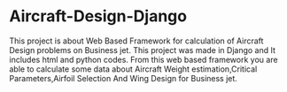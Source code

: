 # Aircraft-Design-Django
This project is about Web Based Framework for calculation of Aircraft Design problems on Business jet. This project was made in Django and It includes html and python codes. From this web based framework you are able to calculate some data about Aircraft Weight estimation,Critical Parameters,Airfoil Selection And Wing Design for Business jet.

